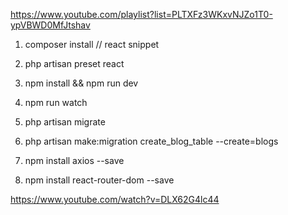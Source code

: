 https://www.youtube.com/playlist?list=PLTXFz3WKxvNJZo1T0-ypVBWD0MfJtshav

1. composer install
// react snippet
2. php artisan preset react
3. npm install && npm run dev
4. npm run watch

5. php artisan migrate
6. php artisan make:migration create_blog_table --create=blogs
7. npm install axios --save
8. npm install react-router-dom --save

https://www.youtube.com/watch?v=DLX62G4lc44
